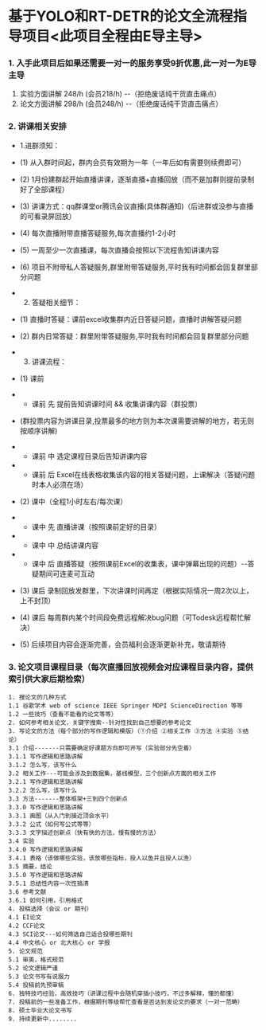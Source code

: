 # 基于YOLO和RT-DETR的论文全流程指导项目<此项目全程由E导主导>

### 1. 入手此项目后如果还需要一对一的服务享受9折优惠,此一对一为E导主导

1. 实验方面讲解 248/h (会员218/h) --（拒绝废话纯干货直击痛点）
2. 论文方面讲解 298/h (会员248/h) --（拒绝废话纯干货直击痛点）

### 2. 讲课相关安排

- 1.进群须知：
- (1) 从入群时间起，群内会员有效期为一年（一年后如有需要则续费即可）
- (2) 1月份建群起开始直播讲课，逐渐直播+直播回放（而不是加群则提前录制好了全部课程）
- (3) 讲课方式：qq群课堂or腾讯会议直播(具体群通知)（后进群或没参与直播的可看录屏回放）
- (4) 每次直播附带直播答疑服务,每次直播约1-2小时
- (5) 一周至少一次直播课，每次直播会按照以下流程告知讲课内容
- (6) 项目不附带私人答疑服务,群里附带答疑服务,平时我有时间都会回复群里部分问题

- 2. 答疑相关细节：
- (1) 直播时答疑：课前excel收集群内近日答疑问题，直播时讲解答疑问题
- (2) 群内日常答疑：群里附带答疑服务,平时我有时间都会回复群里部分问题
- 3. 讲课流程：
- (1) 课前
- - 课前 先 提前告知讲课时间 && 收集讲课内容（群投票）
- (群投票内容为讲课目录,投票最多的地方则为本次课需要讲解的地方，若无则按顺序讲解)
- - 课前 中 选定课程目录后告知讲课内容
- - 课前 后 Excel在线表格收集该内容的相关答疑问题，上课解决（答疑问题时本人必须在场）
- (2) 课中（全程1小时左右/每次课）
- - 课中 先 直播讲课（按照课前定好的目录）
- - 课中 中 总结讲课内容
- - 课中 后 直播答疑（按照课前Excel的收集表，课中弹幕出现的问题）--答疑期间可连麦可互动
- (3) 课后 录制回放发群里，下次讲课时间再定（根据实际情况一周2次以上，上不封顶）
- (4) 课后 每周群内某个时间段免费远程解决bug问题（可Todesk远程帮忙解决）
- (5) 后续项目内容会逐渐完善，会员福利会逐渐更新补充，敬请期待

### 3. 论文项目课程目录（每次直播回放视频会对应课程目录内容，提供索引供大家后期检索）

    1. 搜论文的几种方式
    1.1 谷歌学术 web of science IEEE Springer MDPI ScienceDirection 等等
    1.2 一些技巧（查看不能看的论文等等）
    2. 如何参考相关论文，关键字搜索--针对性找到自己想要的参考论文
    3. 写论文的方法（每个部分的写作逻辑和模版）（①介绍 ②相关工作 ③方法 ④实验 ⑤结论）
    3.1 介绍-------只需要确定好课题方向即可开写（实验部分先空着）
    3.1.1 写作逻辑和思路讲解
    3.1.2 怎么写，该写什么
    3.2 相关工作---可能会涉及到数据集，基线模型，三个创新点方面的相关工作
    3.2.1 写作逻辑和思路讲解
    3.2.2 怎么写，该写什么
    3.3 方法-------整体框架+三到四个创新点
    3.3.0 写作逻辑和思路讲解
    3.3.1 画图（从入门到接近顶会水平）
    3.3.2 公式（如何写公式等等）
    3.3.3 文字描述创新点（快有快的方法，慢有慢的方法）
    3.4 实验
    3.4.0 写作逻辑和思路讲解
    3.4.1 表格（该做哪些实验，该放哪些指标，授人以鱼并且授人以渔）
    3.5 摘要，结论
    3.5.0 写作逻辑和思路讲解
    3.5.1 总结性内容一次性搞清
    3.6 参考文献
    3.6.1 如何引用，引用格式
    4. 投稿选择（会议 or 期刊）
    4.1 EI论文
    4.2 CCF论文
    4.3 SCI论文---如何筛选自己适合投哪些期刊
    4.4 中文核心 or 北大核心 or 学报 
    5. 论文规范
    5.1 审美，格式规范 
    5.2 论文逻辑严谨
    5.3 论文书写有说服力
    5.4 投稿前先预审稿
    6. 独特技巧经验，高效技巧（讲课过程中会随机穿插小技巧，不过多解释，懂的都懂）
    7. 投稿前的一些准备工作，根据期刊等级帮忙查看是否达到发论文的要求（一对一范畴）
    8. 硕士毕业大论文书写
    9. 持续更新中........